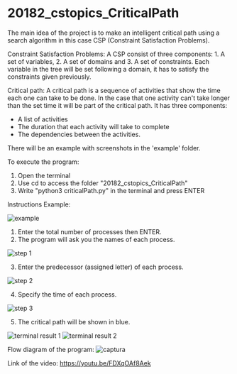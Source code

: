 # 20182_cstopics_CriticalPath

The main idea of the project is to make an intelligent critical path using a search algorithm
in this case CSP (Constraint Satisfaction Problems). 

Constraint Satisfaction Problems:
A CSP consist of three components: 1. A set of variables, 2. A set of domains and
3. A set of constraints. Each variable in the tree will be set following a domain, it
has to satisfy the constraints given previously.

Critical path:
A critical path is a sequence of activities that show the time each one can take to be 
done. In the case that one activity can't take longer than the set time it will be part of 
the critical path. It has three components: 
  * A list of activities
  * The duration that each activity will take to complete
  * The dependencies between the activities.
  
There will be an example with screenshots in the 'example' folder.

To execute the program:
1. Open the terminal
2. Use cd to access the folder "20182_cstopics_CriticalPath"
3. Write "python3 criticalPath.py" in the terminal and press ENTER

Instructions
Example:

![example](https://user-images.githubusercontent.com/45362728/49258528-be532780-f403-11e8-842d-8b468954ef23.JPG)

1. Enter the total number of processes then ENTER.
2. The program will ask you the names of each process.

![step 1](https://user-images.githubusercontent.com/45362728/49258534-c317db80-f403-11e8-9819-2bfc5c725b7a.JPG)

3. Enter the predecessor (assigned letter) of each process.

![step 2](https://user-images.githubusercontent.com/45362728/49258539-c8752600-f403-11e8-906c-c60bd98b6fd0.JPG)

4. Specify the time of each process.

![step 3](https://user-images.githubusercontent.com/45362728/49258544-cdd27080-f403-11e8-9c4b-6ba44cb8eb6d.JPG)

5. The critical path will be shown in blue.

![terminal result 1](https://user-images.githubusercontent.com/45362728/49258553-d3c85180-f403-11e8-8964-5839838dbd48.JPG)
![terminal result 2](https://user-images.githubusercontent.com/45362728/49258557-d88d0580-f403-11e8-9af0-12862029d8b5.JPG)

Flow diagram of the program:
![captura](https://user-images.githubusercontent.com/45362728/49238072-a95ba180-f3cd-11e8-8e03-3d7653ccd873.JPG)


Link of the video:
https://youtu.be/FDXqOAf8Aek
